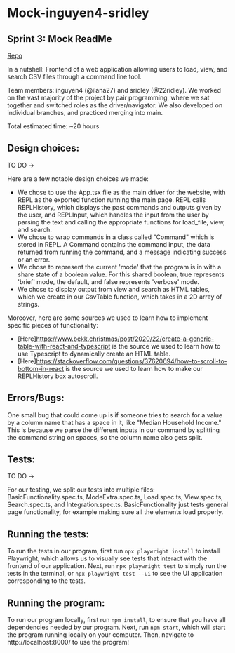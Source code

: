 # Mock-inguyen4-sridley

## Sprint 3: Mock ReadMe

[Repo](https://github.com/cs0320-f23/server-jzdzilowska-22ridley.git)

In a nutshell: Frontend of a web application allowing users to load, view, and search
CSV files through a command line tool.

Team members: inguyen4 (@ilana27) and sridley (@22ridley). We worked on the vast majority of the project by pair programming, where we sat together and switched roles as the driver/navigator. We also developed on individual branches, and practiced merging into main.

Total estimated time: ~20 hours

## Design choices:

TO DO ->

Here are a few notable design choices we made:

- We chose to use the App.tsx file as the main driver for the website, with REPL as the exported function running the main page. REPL calls REPLHistory, which displays the past commands and outputs given by the user, and REPLInput, which handles the input from the user by parsing the text and calling the appropriate functions for load_file, view, and search. 
- We chose to wrap commands in a class called "Command" which is stored in REPL. A Command contains the command input, the data returned from running the command, and a message indicating success or an error.  
- We chose to represent the current 'mode' that the program is in with a share state of a boolean value. For this shared boolean, true represents 'brief' mode, the default, and false represents 'verbose' mode.
- We chose to display output from view and search as HTML tables, which we create in our CsvTable function, which takes in a 2D array of strings. 

Moreover, here are some sources we used to learn how to implement specific pieces of functionality:

- [Here]https://www.bekk.christmas/post/2020/22/create-a-generic-table-with-react-and-typescript is the source we used to learn how to use
  Typescript to dynamically create an HTML table.
- [Here]https://stackoverflow.com/questions/37620694/how-to-scroll-to-bottom-in-react is the source we used to learn how to make our REPLHistory box autoscroll.

## Errors/Bugs:

One small bug that could come up is if someone tries to search for a value by a column name that has a space in it, like "Median Household Income." This is because we parse the different inputs in our command by splitting the command string on spaces, so the column name also gets split. 

## Tests:

TO DO ->

For our testing, we split our tests into multiple files: BasicFunctionality.spec.ts, ModeExtra.spec.ts, Load.spec.ts, View.spec.ts, Search.spec.ts, and Integration.spec.ts. BasicFunctionality just tests general page functionality, for example making sure all the elements load properly.

## Running the tests:

To run the tests in our program, first run `npx playwright install` to install Playwright, which allows us to visually see tests that interact with the frontend of our application. Next, run `npx playwright test` to simply run the tests in the terminal, or `npx playwright test --ui` to see the UI application corresponding to the tests.

## Running the program:

To run our program locally, first run `npm install`, to ensure that you have all dependencies needed by our program. Next, run `npm start`, which will start the program running locally on your computer. Then, navigate to http://localhost:8000/ to use the program!
